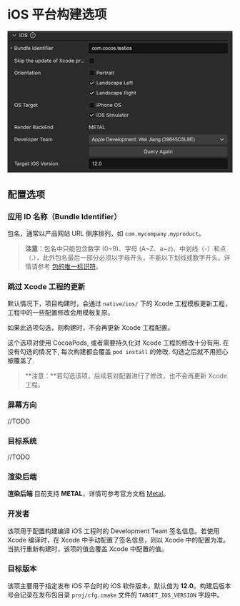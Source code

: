 # iOS 平台构建选项

![ios-build-options](./images/ios-build-options.png)

## 配置选项

### 应用 ID 名称（Bundle Identifier）

包名，通常以产品网站 URL 倒序排列，如 `com.mycompany.myproduct`。

> **注意**：包名中只能包含数字 (0~9)、字母 (A~Z、a~z)、中划线（-）和点（.），此外包名最后一部分必须以字母开头，不能以下划线或数字开头。详情请参考 [包的唯一标识符](https://developer.apple.com/documentation/bundleresources/information_property_list/cfbundleidentifier)。

### 跳过 Xcode 工程的更新

默认情况下，项目构建时，会通过 `native/ios/` 下的 Xcode 工程模板更新工程，工程中的一些配置修改会用模板复原。

如果此选项勾选，则构建时，不会再更新 Xcode 工程配置。

这个选项对使用 CocoaPods, 或者需要持久化对 Xcode 工程的修改十分有用. 在没有勾选的情况下, 每次构建都会覆盖 `pod install` 的修改.  勾选之后就不用担心被覆盖了.

>**注意：**若勾选该项，后续若对配置进行了修改，也不会再更新 Xcode 工程。

### 屏幕方向

//TODO

### 目标系统

//TODO

### 渲染后端

**渲染后端** 目前支持 **METAL**，详情可参考官方文档 [Metal](https://developer.apple.com/cn/metal/)。

### 开发者

该项用于配置构建编译 iOS 工程时的 Development Team 签名信息。若使用 Xcode 编译时，在 Xcode 中手动配置了签名信息，则以 Xcode 中的配置为准。当执行重新构建时，该项的值会覆盖 Xcode 中配置的值。

### 目标版本

该项主要用于指定发布 iOS 平台时的 iOS 软件版本，默认值为 **12.0**。构建后版本号会记录在发布包目录 `proj/cfg.cmake` 文件的 `TARGET_IOS_VERSION` 字段中。
